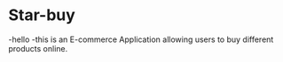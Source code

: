 # Star-buy
 -hello 
 -this is an E-commerce Application allowing users to buy different products online.
